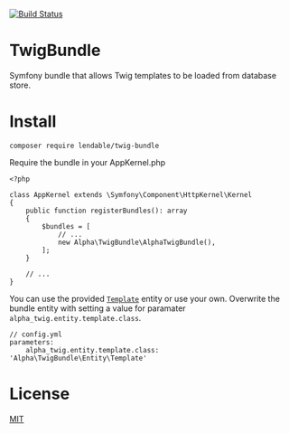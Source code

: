 [![Build Status](https://api.travis-ci.org/Lendable/TwigBundle.svg)](https://travis-ci.org/Lendable/TwigBundle)

TwigBundle
==========

Symfony bundle that allows Twig templates to be loaded from database store.

Install
=======

`composer require lendable/twig-bundle`


Require the bundle in your AppKernel.php

    <?php
    
    class AppKernel extends \Symfony\Component\HttpKernel\Kernel
    {
        public function registerBundles(): array
        {
            $bundles = [
                // ...
                new Alpha\TwigBundle\AlphaTwigBundle(),
            ];
        }
        
        // ...
    }
    
    
You can use the provided [`Template`](https://github.com/Lendable/TwigBundle/blob/master/src/Entity/Template.php) entity or use your own. Overwrite the bundle entity with setting a value for paramater `alpha_twig.entity.template.class`.

    // config.yml
    parameters:
        alpha_twig.entity.template.class: 'Alpha\TwigBundle\Entity\Template'

License
=======
[MIT](https://opensource.org/licenses/MIT)
